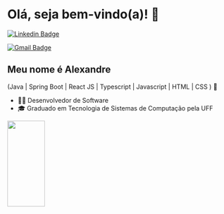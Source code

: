 
<h1>Olá, seja bem-vindo(a)! 👋</h1>

[![Linkedin Badge](https://img.shields.io/badge/-LinkedIn-6633cc?style=flat-square&logo=Linkedin&logoColor=white&link=https://www.linkedin.com/in/alexandrepimentelrj/)](https://www.linkedin.com/in/fernanda-kipper-5958a61a9/)

[![Gmail Badge](https://img.shields.io/badge/-contato@fernandakipper.com-6633cc?style=flat-square&logo=Gmail&logoColor=white&link=mailto:acpimentel@gmail.com)](mailto:acpimentel@gmail.com)


## Meu nome é Alexandre
(Java | Spring Boot | React JS | Typescript | Javascript | HTML | CSS ) 🚀
- 👩‍💻 Desenvolvedor de Software
- 🎓 Graduado em Tecnologia de Sistemas de Computação pela UFF

<div align="left">
  
  <img width="41%" height="195px" src="https://github-readme-stats.vercel.app/api/top-langs/?username=profxx&layout=compact&hide_border=true&title_color=8f00ff&text_color=ffffff&bg_color=0d1117" />
  
 </div>


